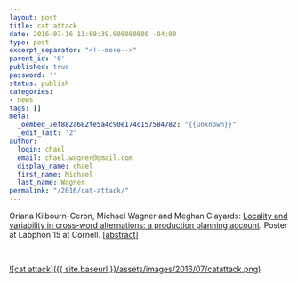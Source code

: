```yaml
---
layout: post
title: cat attack
date: 2016-07-16 11:09:39.000000000 -04:00
type: post
excerpt_separator: "<!--more-->"
parent_id: '0'
published: true
password: ''
status: publish
categories:
- news
tags: []
meta:
  _oembed_7ef882a682fe5a4c90e174c157584782: "{{unknown}}"
  _edit_last: '2'
author:
  login: chael
  email: chael.wagner@gmail.com
  display_name: chael
  first_name: Michael
  last_name: Wagner
permalink: "/2016/cat-attack/"
---
```

Oriana Kilbourn-Ceron, Michael Wagner and Meghan Clayards: [Locality and variability in cross-word alternations: a production planning account](http://prosodylab.org/~chael/papers/kilbourn-ceron_et_al_Labphon2016.pdf). Poster at Labphon 15 at Cornell. [[abstract](http://labphon.org/labphon15/long_abstracts/LabPhon15_Revised_abstract_275.pdf)]

&nbsp;

[![cat attack]({{ site.baseurl }}/assets/images/2016/07/catattack.png)](http://prosodylab.org/~chael/papers/kilbourn-ceron_et_al_Labphon2016.pdf)

&nbsp;

